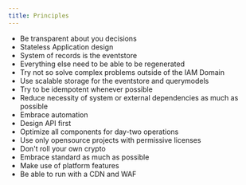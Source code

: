```yaml
---
title: Principles
---
```


- Be transparent about you decisions
- Stateless Application design
- System of records is the eventstore
- Everything else need to be able to be regenerated
- Try not so solve complex problems outside of the IAM Domain
- Use scalable storage for the eventstore and querymodels
- Try to be idempotent whenever possible
- Reduce necessity of system or external dependencies as much as possible
- Embrace automation
- Design API first
- Optimize all components for day-two operations
- Use only opensource projects with permissive licenses
- Don't roll your own crypto
- Embrace standard as much as possible
- Make use of platform features
- Be able to run with a CDN and WAF

